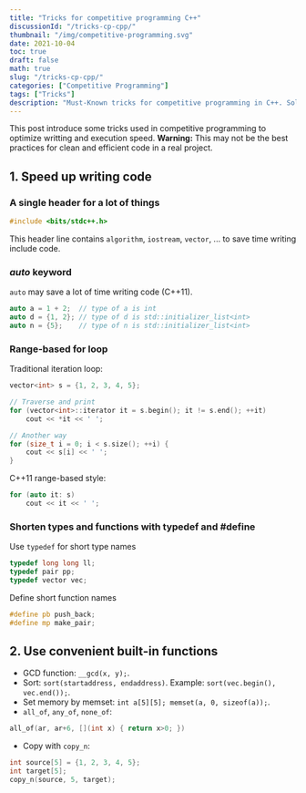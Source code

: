 ```yaml
---
title: "Tricks for competitive programming C++"
discussionId: "/tricks-cp-cpp/"
thumbnail: "/img/competitive-programming.svg"
date: 2021-10-04
toc: true
draft: false
math: true
slug: "/tricks-cp-cpp/"
categories: ["Competitive Programming"]
tags: ["Tricks"]
description: "Must-Known tricks for competitive programming in C++. Solve problems quickly and correctly." 
---
```


This post introduce some tricks used in competitive programming to optimize writting and execution speed. **Warning:** This may not be the best practices for clean and efficient code in a real project.

## 1. Speed up writing code 

### A single header for a lot of things

```cpp
#include <bits/stdc++.h>
```

This header line contains `algorithm`, `iostream`, `vector`, ... to save time writing include code.

### *auto* keyword

`auto` may save a lot of time writing code (C++11).

```cpp
auto a = 1 + 2;  // type of a is int
auto d = {1, 2}; // type of d is std::initializer_list<int>
auto n = {5};    // type of n is std::initializer_list<int>
```

### Range-based for loop

Traditional iteration loop:

```cpp
vector<int> s = {1, 2, 3, 4, 5};  

// Traverse and print
for (vector<int>::iterator it = s.begin(); it != s.end(); ++it)
    cout << *it << ' ';

// Another way
for (size_t i = 0; i < s.size(); ++i) {
    cout << s[i] << ' ';
}
```

C++11 range-based style:

```cpp
for (auto it: s)
    cout << it << ' ';
```

### Shorten types and functions with typedef and #define

Use `typedef` for short type names

```cpp
typedef long long ll;
typedef pair pp;
typedef vector vec;
```

Define short function names

```cpp
#define pb push_back;
#define mp make_pair;
```

## 2. Use convenient built-in functions

- GCD function: `__gcd(x, y);`.
- Sort: `sort(startaddress, endaddress)`. Example: `sort(vec.begin(), vec.end());`.
- Set memory by memset: `int a[5][5]; memset(a, 0, sizeof(a));`.
- `all_of`, `any_of`, `none_of`:

```cpp
all_of(ar, ar+6, [](int x) { return x>0; })
```

- Copy with `copy_n`:

```cpp
int source[5] = {1, 2, 3, 4, 5};
int target[5];
copy_n(source, 5, target);
```